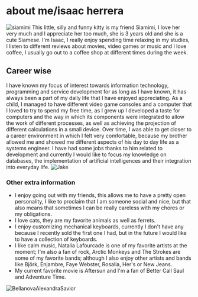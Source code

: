 # about me/isaac herrera
![siamimi](https://lh3.googleusercontent.com/pw/ADCreHfTSb7JbTFATk5NpfYo5Fu9zxpbeupuJK2OUkDDneNO8iXRDMGD3V-oDUJy4BnY9AYlyfIeQHwEtEnhntCN3meMoi6ueX4lGW-cvmkzRr0YxQ5frUdCFX1Vx0BCWmL9iv9kUiRXve_KqdGWddQjQ9OYeo03V0ca8OAXqvZuBn2F5wYGeV2TDh9saXJXicw9VAXECq5p15kEFMqJqEdGbsKogmJ6Z8wgy3P2uhZgJdluPSoLP0cjHHCeCFHl4381S56n9Tp3z6eHom8kXbMQEpNnDrvEOSd4Yi715v_-yxnoOVwjH1AfLAPq_2ZBkZPu3copRvzKhZKKy9epdy9r6p-GynWG7yytvHo9XHPSxvLl_RzS1O4QAcALvw8NFFXicNYpvx-eQkEa3jfkJ2oG__UkU0d8wkHfeF0C7et9obKkfhHez1xo_Z-rVJH2wWJDSt03VO3a4m7WWKi-5nKJF2pLfTCaQraq-VOE2-6KfjIwEIMXpZHBh_4sus3Xoo16I-EH9BHUxIg_Ru8uUdJgiMhGcO2htAo5cIRjqoJUCUxQqgPbgCzWB_mMWhGHSFpM64vaG4Y8INAJTBaXnS-tbznajFR_lC0VSNUoG-voHnKBlYzp7KLKrPHW8oMeFIo6YjG2muWlFTsNNK1e2OOx1EUgfBAky87v7G06JhuIIigItb_QdshUFEOnKnFMVgpSVPsE8twmx39Tv4iq5Jq6DQ60beQn3r13O-mxV0306Jx_ixNgJOuES09ag4exi96GvxDOeU3F1cO_UdgY-nJALy4dacfamYzSSYueyyodJJu3apFCqSqdHerTSkMH504CrYmXE-5gvswScowpefeFLSgs6orqabMwEOBrswOQ-rujs8Af3Tw_QVBYaXagKOu0cZ4rwA0DrDDWKlRMfn19R6qLRF8HxXU31tg9nSXwAJWvHgeoKrQrNHygsDswyG2Pf4dnCWuu-Y2BMJFq_Yn_6PxKYBkAa4pTao4=w670-h894-s-no?authuser=0)
This little, silly and funny kitty is my friend Siamimi, I love her very much and I appreciate her too much, she is 3 years old and she is a cute Siamese. I'm Isaac, I really enjoy spending time relaxing in my studies, I listen to different reviews about movies, video games or music and I love coffee, I usually go out to a coffee shop at different times during the week. 

## Career wise
I have known my focus of interest towards information technology, programming and service development for as long as I have known, it has always been a part of my daily life that I have enjoyed appreciating. As a child, I managed to have different video game consoles and a computer that I loved to try to spend my free time, as I grew up I developed a taste for computers and the way in which its components were integrated to allow the work of different processes, as well as achieving the projection of different calculations in a small device. Over time, I was able to get closer to a career environment in which I felt very comfortable, because my brother allowed me and showed me different aspects of his day to day life as a systems engineer. I have had some jobs thanks to him related to development and currently I would like to focus my knowledge on databases, the implementation of artificial intelligences and their integration into everyday life.
![Jake](https://lh3.googleusercontent.com/pw/ADCreHeqTqjGM9Ig9au3G0PCYyGn4FDiDnWxK4zNErUgQmVPIPey6nw5H6Hv8hbnH9ZcsbsIB1-kGjsIN2lHjtuHp-nehXS0MUahMdpJMcESYut7b9jA_nQIW8s05LyGTyd-AK6uYc6_l6AoYsyVWgnr51a0CWpHBqYXyNKN5UALHBB5_s-5jZOO97ECZ3clp0FgwvQrYp6rp3TtFcoYE7paMTKtLAKY7A9w2JtFdHxd4sod_jNGL36a6wbP2FMoQLtf28iZsw8BgsCO8lpwwRJ3OOIiU1_rg_0TDxdapMONwV8Bs9g0tIDOJWdvXmtJ_dUz3kj2Ha8COHkVT1A6elOD1rgeMzM7h5X1RTUcWipsHujisD4t-H4fDNyT0Qx2ENnGuao8nnYrMZUianq4hLO1ydq9LfHbUTwSB7H2is_DwncgFSBuHNZERs9o0uJCHlaOtnWrP8HEPLVuTf2gFLLMNMMxpoW55YuqWu893kgh6-32JTEHa3SrlhrfBD8UsSB2Je2OqGjjyXqFCY4SBFrI25L0-ZFGNPVj_YUtZ-V-wuwy2XkIg7cRK1MeXy7NKFl3p88Q8-7w2XiFoO1gXc_iRRfopn84P2DtTtwRiUzT-pumDGDp0Gob4jt3jF2gUEFTcYI7lTClg1VGsPebvWCCc46BzML0OJLekpuO7BJ_Yb5NEUqzrKjZ_1caXfcnZY6gZ51eGBm3owTeUMKMmeYaLmqf5MBE0A2nql3lfeR6rhHXu0s6Bm-xdhaSdDMuqDiIwDMN3q0olcG4Mu71j3RTpnnJmagd8U2IDWz-xIn7zDQqVKsE4s2VXGOhK5IolVU05onPLAimoaNgs8w-XIB-IXxooaIJi6Jm8AnoZ1m-8PTogzsGnBUMhXWh7UfDpwPynAduwC6abWtpGHlpZu9bC6m-NhtRo2i52qGoUI7ZtxbCZ-cff8_MsuY9kL8rg8IHggRhvnR0-RmovAlsWXs-GL_pHzNfm1_rH7E=w564-h334-s-no?authuser=0)
### Other extra information

 - I enjoy going out with my friends, this allows me to have a pretty open personality, I like to proclaim that I am someone social and nice, but that also means that sometimes I can be really careless with my chores or my obligations.
- I love cats, they are my favorite animals as well as ferrets.
- I enjoy customizing mechanical keyboards, currently I don't have any because I recently sold the first one I had, but in the future I would like to have a collection of keyboards.
- I like calm music, Natalia Lafourcade is one of my favorite artists at the moment; I'm also a fan of rock, Arctic Monkeys and The Strokes are some of my favorite bands; although I also enjoy other artists and bands like Björk, Enjambre, Faye Webster, Rosalia, Her's or New Jeans.
- My current favorite movie is Aftersun and I'm a fan of Better Call Saul and Adventure Time.

![BellanovaAlexandraSavior](https://upload.wikimedia.org/wikipedia/en/3/33/Alexanda_Savior_-_Belladonna_of_Sadness.png)
